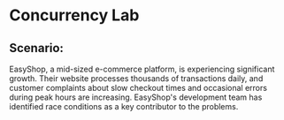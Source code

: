 # Concurrency Lab

## Scenario:
EasyShop, a mid-sized e-commerce platform, is experiencing significant growth. Their website processes thousands of transactions daily, and customer complaints about slow checkout times and occasional errors during peak hours are increasing. EasyShop's development team has identified race conditions as a key contributor to the problems.



